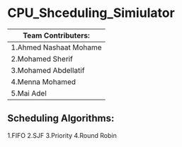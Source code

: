 # CPU_Shceduling_Simiulator

|Team Contributers:      |
|----------------------- |
|1.Ahmed Nashaat Mohame  |
|2.Mohamed Sherif        |
|3.Mohamed Abdellatif    |
|4.Menna Mohamed         |
|5.Mai Adel              |


## Scheduling Algorithms:
1.FIFO
2.SJF
3.Priority
4.Round Robin
